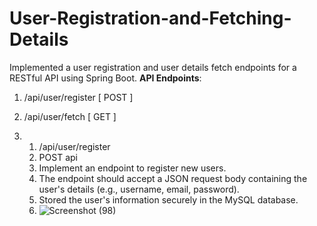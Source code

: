 # User-Registration-and-Fetching-Details
Implemented a user registration and user details fetch endpoints for a RESTful API using Spring Boot.
**API Endpoints**:
1. /api/user/register [ POST ]
2. /api/user/fetch [ GET ]

3. 1. /api/user/register 
    1. POST api
    2. Implement an endpoint to register new users.
    3. The endpoint should accept a JSON request body containing the user's details (e.g., username, email, password).
    4. Stored the user's information securely in the MySQL database.
    5. ![Screenshot (98)](https://github.com/Coderrushi/User-Registration-and-Fetching-Details/assets/96732405/21176957-7940-426b-b351-4f74e86966bd)
  
       
